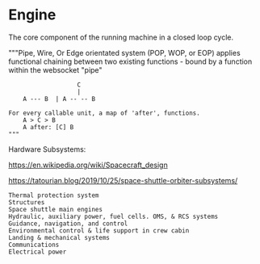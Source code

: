# Engine

The core component of the running machine in a closed loop cycle.


   """Pipe, Wire, Or Edge orientated system (POP, WOP, or EOP) applies functional chaining
    between two existing functions - bound by a function within the websocket "pipe"

                       C
                       |
        A --- B  | A -- -- B

    For every callable unit, a map of 'after', functions.
        A > C > B
        A after: [C] B
    """


Hardware Subsystems:

https://en.wikipedia.org/wiki/Spacecraft_design

https://tatourian.blog/2019/10/25/space-shuttle-orbiter-subsystems/

    Thermal protection system
    Structures
    Space shuttle main engines
    Hydraulic, auxiliary power, fuel cells. OMS, & RCS systems
    Guidance, navigation, and control
    Environmental control & life support in crew cabin
    Landing & mechanical systems
    Communications
    Electrical power
